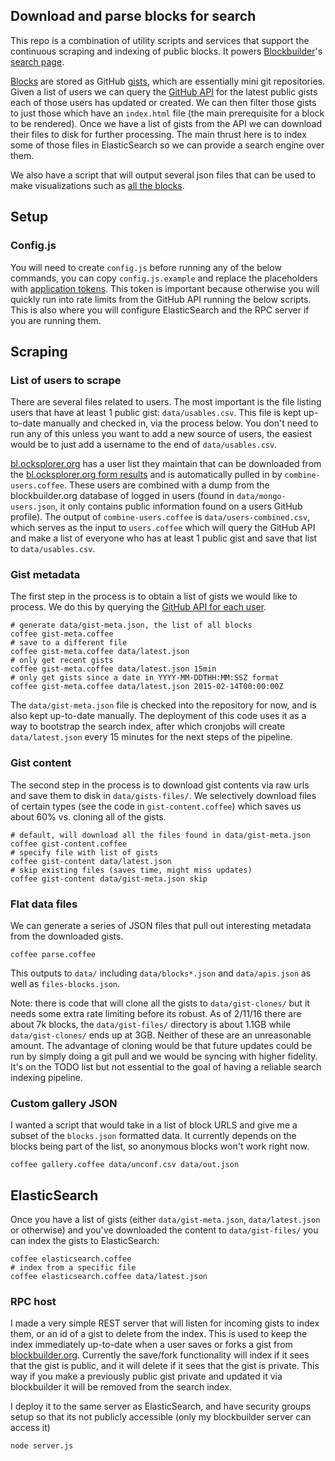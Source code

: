 ## Download and parse blocks for search
This repo is a combination of utility scripts and services that support the continuous scraping and indexing
of public blocks. It powers [Blockbuilder](http://blockbuilder.org)'s [search page](http://blockbuilder.org/search).

[Blocks](https://bl.ocks.org) are stored as GitHub [gists](https://gist.github.com), which are essentially mini git repositories.
Given a list of users we can query the [GitHub API](https://developer.github.com/v3/gists/) for the latest public gists each of those users has updated or created.
We can then filter those gists to just those which have an `index.html` file (the main prerequisite for a block to be rendered). Once we have a list of gists
from the API we can download their files to disk for further processing. The main thrust here is to index some of those files in ElasticSearch so we can provide
a search engine over them.

We also have a script that will output several json files that can be used to make visualizations such as [all the blocks](http://bl.ocks.org/enjalot/1d679f0322174b65d032).

##  Setup

### Config.js
You will need to create `config.js` before running any of the below commands, you can copy `config.js.example` and replace the placeholders with [application tokens](https://github.com/settings/applications/new). This token is important because otherwise you will quickly run into rate limits from the GitHub API running the below scripts.
This is also where you will configure ElasticSearch and the RPC server if you are running them.

## Scraping

### List of users to scrape

There are several files related to users. The most important is the file listing users that have at least 1 public gist: `data/usables.csv`.
This file is kept up-to-date manually and checked in, via the process below. You don't need to run any of this unless you want to add a new source of users, the easiest would be to just add a username to the end of `data/usables.csv`.

[bl.ocksplorer.org](http://bl.ocksplorer.org) has a user list they maintain that can be downloaded from the [bl.ocksplorer.org form results](https://docs.google.com/spreadsheet/pub?key=0Al5UYaVoRpW3dE12bzRTVEp2RlJDQXdUYUFmODNiTHc&single=true&gid=0&output=csv) and is automatically pulled in by `combine-users.coffee`.
These users are combined with a dump from the blockbuilder.org database of logged in users (found in `data/mongo-users.json`, it only contains public information found on a users GitHub profile).
The output of `combine-users.coffee` is `data/users-combined.csv`, which serves as the input to `users.coffee` which will query the GitHub API and make a list of everyone who has at least 1 public gist and save that list to `data/usables.csv`.

### Gist metadata

The first step in the process is to obtain a list of gists we would like to process. We do this by querying the [GitHub API for each user](https://developer.github.com/v3/gists/#list-a-users-gists).

```
# generate data/gist-meta.json, the list of all blocks
coffee gist-meta.coffee
# save to a different file
coffee gist-meta.coffee data/latest.json
# only get recent gists
coffee gist-meta.coffee data/latest.json 15min
# only get gists since a date in YYYY-MM-DDTHH:MM:SSZ format
coffee gist-meta.coffee data/latest.json 2015-02-14T00:00:00Z
```

The `data/gist-meta.json` file is checked into the repository for now, and is also kept up-to-date manually. The deployment of this code uses it as a way to bootstrap the search index, after which cronjobs will create `data/latest.json` every 15 minutes for the next steps of the pipeline.


### Gist content
The second step in the process is to download gist contents via raw urls and save them to disk in `data/gists-files/`. We selectively download files of certain types (see the code in `gist-content.coffee`) which saves us about 60% vs. cloning all of the gists.
```
# default, will download all the files found in data/gist-meta.json
coffee gist-content.coffee
# specify file with list of gists
coffee gist-content data/latest.json
# skip existing files (saves time, might miss updates)
coffee gist-content data/gist-meta.json skip
```

### Flat data files
We can generate a series of JSON files that pull out interesting metadata from the downloaded gists.
```
coffee parse.coffee
```
This outputs to `data/` including `data/blocks*.json` and `data/apis.json` as well as `files-blocks.json`.

Note: there is code that will clone all the gists to `data/gist-clones/` but it needs some extra rate limiting before its robust.
As of 2/11/16 there are about 7k blocks, the `data/gist-files/` directory is about 1.1GB while `data/gist-clones/` ends up at 3GB.
Neither of these are an unreasonable amount. The advantage of cloning would be that future updates could be run by simply doing a git pull
and we would be syncing with higher fidelity. It's on the TODO list but not essential to the goal of having a reliable search indexing pipeline.

### Custom gallery JSON

I wanted a script that would take in a list of block URLS and give me a subset of the `blocks.json` formatted data. It currently depends on the blocks being part of the list, so anonymous blocks won't work right now.

```
coffee gallery.coffee data/unconf.csv data/out.json
```

## ElasticSearch

Once you have a list of gists (either `data/gist-meta.json`, `data/latest.json` or otherwise) and you've downloaded the content to `data/gist-files/` you can index the gists to ElasticSearch:
```
coffee elasticsearch.coffee
# index from a specific file
coffee elasticsearch.coffee data/latest.json
```

### RPC host

I made a very simple REST server that will listen for incoming gists to index them, or an id of a gist to delete from the index.
This is used to keep the index immediately up-to-date when a user saves or forks a gist from [blockbuilder.org](http://blockbuilder.org).
Currently the save/fork functionality will index if it sees that the gist is public, and it will delete if it sees that the gist is private. This way if you make a previously public gist private
and updated it via blockbuilder it will be removed from the search index.

I deploy it to the same server as ElasticSearch, and have security groups setup so that its not publicly accessible (only my blockbuilder server can access it)
```
node server.js
```
